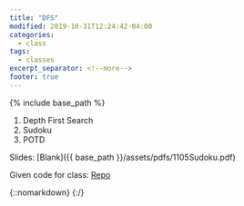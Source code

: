 ```yaml
---
title: "DFS"
modified: 2019-10-31T12:24:42-04:00
categories:
  - class
tags:
  - classes
excerpt_separator: <!--more-->
footer: true
---
```


{% include base_path %}

1. Depth First Search
2. Sudoku
3. POTD

<!--more-->

Slides: [Blank]({{ base_path }}/assets/pdfs/1105Sudoku.pdf)

Given code for class: [Repo](https://github.students.cs.ubc.ca/cpsc203-2019w-t1/LecSS)

{::nomarkdown}
<object data="{{ base_path }}/assets/pdfs/1105Sudoku-ann.pdf" width="500" height="500" type='application/pdf'/>
</object>
{:/}

